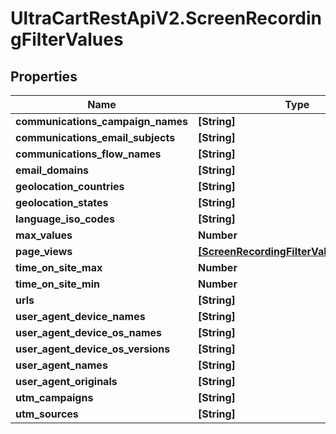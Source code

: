 # UltraCartRestApiV2.ScreenRecordingFilterValues

## Properties
Name | Type | Description | Notes
------------ | ------------- | ------------- | -------------
**communications_campaign_names** | **[String]** |  | [optional] 
**communications_email_subjects** | **[String]** |  | [optional] 
**communications_flow_names** | **[String]** |  | [optional] 
**email_domains** | **[String]** |  | [optional] 
**geolocation_countries** | **[String]** |  | [optional] 
**geolocation_states** | **[String]** |  | [optional] 
**language_iso_codes** | **[String]** |  | [optional] 
**max_values** | **Number** |  | [optional] 
**page_views** | [**[ScreenRecordingFilterValuesPageView]**](ScreenRecordingFilterValuesPageView.md) |  | [optional] 
**time_on_site_max** | **Number** |  | [optional] 
**time_on_site_min** | **Number** |  | [optional] 
**urls** | **[String]** |  | [optional] 
**user_agent_device_names** | **[String]** |  | [optional] 
**user_agent_device_os_names** | **[String]** |  | [optional] 
**user_agent_device_os_versions** | **[String]** |  | [optional] 
**user_agent_names** | **[String]** |  | [optional] 
**user_agent_originals** | **[String]** |  | [optional] 
**utm_campaigns** | **[String]** |  | [optional] 
**utm_sources** | **[String]** |  | [optional] 



